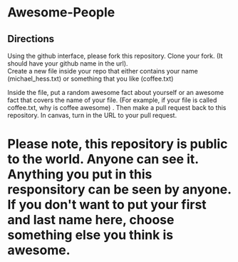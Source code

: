 # Awesome-People

## Directions

Using the github interface, please fork this repository.  Clone your fork.  (It should have your github name in the url).  
Create a new file inside your repo that either contains your name (michael_hess.txt) or something that you like (coffee.txt) 

Inside the file, put a random awesome fact about yourself or an awesome fact that covers the name of your file.  (For example, if your file is called coffee.txt, why is coffee awesome) . Then make a pull request back to this repository.  In canvas, turn in the URL to your pull request. 


# Please note, this repository is public to the world.  Anyone can see it.  Anything you put in this responsitory can be seen by anyone.  If you don't want to put your first and last name here, choose something else you think is awesome.
